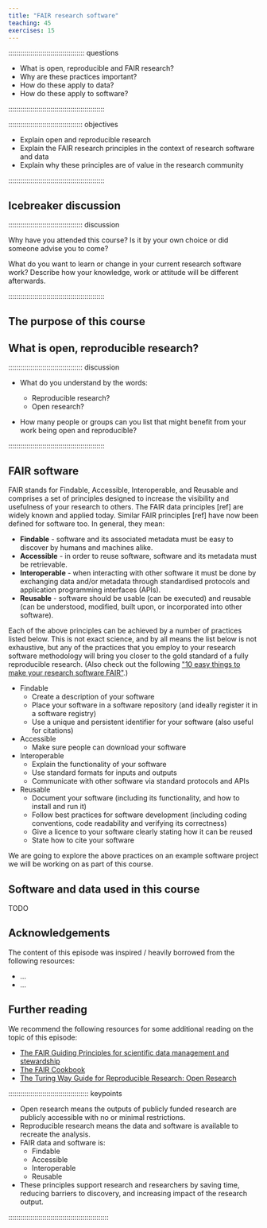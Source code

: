 ```yaml
---
title: "FAIR research software"
teaching: 45
exercises: 15
---
```


:::::::::::::::::::::::::::::::::::::: questions 

- What is open, reproducible and FAIR research?
- Why are these practices important?
- How do these apply to data?
- How do these apply to software?

::::::::::::::::::::::::::::::::::::::::::::::::

::::::::::::::::::::::::::::::::::::: objectives

- Explain open and reproducible research
- Explain the FAIR research principles in the context of research software and data
- Explain why these principles are of value in the research community 

::::::::::::::::::::::::::::::::::::::::::::::::


## Icebreaker discussion

::::::::::::::::::::::::::::::::::::: discussion

Why have you attended this course? Is it by your own choice or did someone advise you to come?

What do you want to learn or change in your current research software work? Describe how your knowledge, work or attitude will be different afterwards.

::::::::::::::::::::::::::::::::::::::::::::::::

## The purpose of this course

## What is open, reproducible research?

::::::::::::::::::::::::::::::::::::: discussion

- What do you understand by the words:
  - Reproducible research?
  - Open research?

- How many people or groups can you list that might benefit from your work being open and reproducible?

::::::::::::::::::::::::::::::::::::::::::::::::

## FAIR software

FAIR stands for Findable, Accessible, Interoperable, and Reusable and comprises a set of principles designed to
increase the visibility and usefulness of your research to others.
The FAIR data principles [ref] are widely known and applied today.
Similar FAIR principles [ref] have now been defined for software too. In general, they mean:

* **Findable** - software and its associated metadata must be easy to discover by humans and machines alike.
* **Accessible** - in order to reuse software, software and its metadata must be retrievable.
* **Interoperable** - when interacting with other software it must be done by exchanging data and/or metadata through
  standardised protocols and application programming interfaces (APIs).
* **Reusable** - software should be usable (can be executed) and reusable
  (can be understood, modified, built upon, or incorporated into other software).

Each of the above principles can be achieved by a number of practices listed below.
This is not exact science, and by all means the list below is not exhaustive,
but any of the practices that you employ to your research software methodology will bring you
closer to the gold standard of a fully reproducible research.
(Also check out the following ["10 easy things to make your research software FAIR"](https://librarycarpentry.org/Top-10-FAIR/files/poster_10things_FAIRsoftware.pdf
).)

* Findable
  * Create a description of your software
  * Place your software in a software repository (and ideally register it in a software registry)
  * Use a unique and persistent identifier for your software (also useful for citations)
* Accessible
  * Make sure people can download your software
* Interoperable
  * Explain the functionality of your software
  * Use standard formats for inputs and outputs
  * Communicate with other software via standard protocols and APIs
* Reusable
  * Document your software (including its functionality, and how to install and run it)
  * Follow best practices for software development (including coding conventions, code readability and verifying its correctness)
  * Give a licence to your software clearly stating how it can be reused
  * State how to cite your software

We are going to explore the above practices on an example software project we will be working on as part of this
course.

## Software and data used in this course
TODO


## Acknowledgements

The content of this episode was inspired / heavily borrowed from the following resources:

- ...
- ...

## Further reading

We recommend the following resources for some additional reading on the topic of this episode:

- [The FAIR Guiding Principles for scientific data management and stewardship](https://www.nature.com/articles/sdata201618)
- [The FAIR Cookbook](https://faircookbook.elixir-europe.org/content/home.html)
- [The Turing Way Guide for Reproducible Research: Open Research](https://the-turing-way.netlify.app/reproducible-research/open)



:::::::::::::::::::::::::::::::::::::::: keypoints

- Open research means the outputs of publicly funded research are publicly accessible with no or minimal restrictions.
- Reproducible research means the data and software is available to recreate the analysis.
- FAIR data and software is:
  - Findable
  - Accessible
  - Interoperable
  - Reusable
- These principles support research and researchers by saving time, reducing barriers to discovery, and increasing impact of the research output.


::::::::::::::::::::::::::::::::::::::::::::::::::
